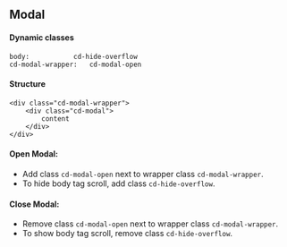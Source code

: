 ## Modal

#### Dynamic classes
```
body: 			cd-hide-overflow
cd-modal-wrapper: 	cd-modal-open
```

#### Structure
```
<div class="cd-modal-wrapper">
	<div class="cd-modal">
		content
	</div>
</div>
```

#### Open Modal:
- Add class `cd-modal-open` next to wrapper class `cd-modal-wrapper`.
- To hide body tag scroll, add class `cd-hide-overflow`.

#### Close Modal:
- Remove class `cd-modal-open` next to wrapper class `cd-modal-wrapper`.
- To show body tag scroll, remove class `cd-hide-overflow`.
